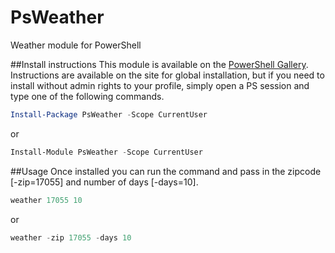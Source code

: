 # PsWeather
Weather module for PowerShell

##Install instructions
This module is available on the [PowerShell Gallery](https://www.powershellgallery.com/packages/PsWeather). Instructions are available on the site for global installation, but if you need to install without admin rights to your profile, simply open a PS session and type one of the following commands.

```PowerShell
Install-Package PsWeather -Scope CurrentUser
```
or
```PowerShell
Install-Module PsWeather -Scope CurrentUser
```

##Usage
Once installed you can run the command and pass in the zipcode [-zip=17055] and number of days [-days=10].
```PowerShell
weather 17055 10
```
or
```PowerShell
weather -zip 17055 -days 10
```
